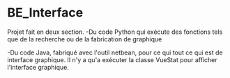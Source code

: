 # BE_Interface

Projet fait en deux section. 
-Du code Python qui exécute des fonctions tels que de la recherche ou de la fabrication de graphique

-Du code Java, fabriqué avec l'outil netbean, pour ce qui tout ce qui est de interface graphique. 
Il n'y a qu'a exécuter la classe VueStat pour afficher l'interface graphique.
